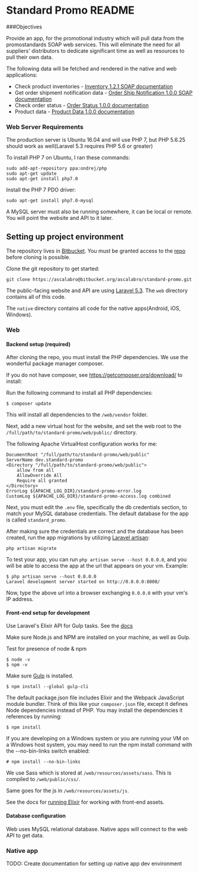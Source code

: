 # Standard Promo README

###Objectives

Provide an app, for the promotional industry which will pull data from the promostandards SOAP web services. This will eliminate the need for all suppliers' distributors to dedicate  significant time as well as resources to pull their own data.

The following data will be fetched and rendered in the native and web applications:

* Check product inventories - [Inventory 1.2.1 SOAP documentation](http://promostandards.org/service/view/4/)
* Get order shipment notification data - [Order Ship Notification 1.0.0 SOAP documentation](http://promostandards.org/service/view/6/)
* Check order status - [Order Status 1.0.0 documentation](http://promostandards.org/service/view/1/)
* Product data - [Product Data 1.0.0 documentation](http://promostandards.org/service/view/7/)

### Web Server Requirements

The production server is Ubuntu 16.04 and will use PHP 7, but PHP 5.6.25 should work as well(Laravel 5.3 requires PHP 5.6 or greater)

To install PHP 7 on Ubuntu, I ran these commands:

```
sudo add-apt-repository ppa:ondrej/php
sudo apt-get update
sudo apt-get install php7.0
```
Install the PHP 7 PDO driver:

`sudo apt-get install php7.0-mysql`

A MySQL server must also be running somewhere, it can be local or remote. You will point the website and API to it later.

## Setting up project environment

The repository lives in [Bitbucket](https://bitbucket.org/). You must be granted access to the [repo](https://bitbucket.org/ascalabro/standard-promo) before cloning is possible.

Clone the git repository to get started:

`git clone https://ascalabro@bitbucket.org/ascalabro/standard-promo.git`

The public-facing website and API are using [Laravel 5.3](https://laravel.com/docs/5.3). The `web` directory contains all of this code.

The `native` directory contains all code for the native apps(Android, iOS, Windows).

### Web ####

#### Backend setup (required)
After cloning the repo, you must install the PHP dependencies. We use the wonderful package manager composer.

If you do not have composer, see https://getcomposer.org/download/ to install:

Run the following command to install all PHP dependencies:

`$ composer update`

This will install all dependencies to the `/web/vendor` folder.

Next, add a new virtual host for the website, and set the web root to the `/full/path/to/standard-promo/web/public/` directory.

The following Apache VirtualHost configuration works for me:
      
```apacheconfig
DocumentRoot "/full/path/to/standard-promo/web/public"
ServerName dev.standard-promo
<Directory "/full/path/to/standard-promo/web/public">
    allow from all
    AllowOverride All
    Require all granted
</Directory>
ErrorLog ${APACHE_LOG_DIR}/standard-promo-error.log
CustomLog ${APACHE_LOG_DIR}/standard-promo-access.log combined

```

Next, you must edit the `.env` file, specifically the db credentials section, to match your MySQL database credentials. The default database for the app is called `standard_promo`.

After making sure the credentials are correct and the database has been created, run the app migrations by utilizing [Laravel artisan](https://laravel.com/docs/5.3/artisan): 

`php artisan migrate`

To test your app, you can run `php artisan serve --host 0.0.0.0`, and you will be able to access the app at the url that appears on your vm. Example:

```
$ php artisan serve --host 0.0.0.0
Laravel development server started on http://0.0.0.0:8000/
```

Now, type the above url into a browser exchanging `0.0.0.0` with your vm's IP address.

#### Front-end setup for development

Use Laravel's Elixir API for Gulp tasks. See the [docs](https://laravel.com/docs/5.3/elixir)

Make sure Node.js and NPM are installed on your machine, as well as Gulp.

Test for presence of node & npm  

```
$ node -v
$ npm -v
```

Make sure [Gulp](http://gulpjs.com/) is installed. 

`$ npm install --global gulp-cli`

The default package.json file includes Elixir and the Webpack JavaScript module bundler. 
Think of this like your `composer.json` file, except it defines Node dependencies instead of PHP. 
You may install the dependencies it references by running:

`$ npm install`

If you are developing on a Windows system or you are running your VM on a Windows host system, you may need to run the npm install command with the --no-bin-links switch enabled:

`# npm install --no-bin-links`

We use Sass which is stored at `/web/resources/assets/sass`. This is compiled to `/web/public/css/`.

Same goes for the js in `/web/resources/assets/js`.

See the docs for [running Elixir](https://laravel.com/docs/5.3/elixir#running-elixir) for working with front-end assets.

#### Database configuration

Web uses MySQL relational database. Native apps will connect to the web API to get data.

### Native app ####

TODO: Create documentation for setting up native app dev environment